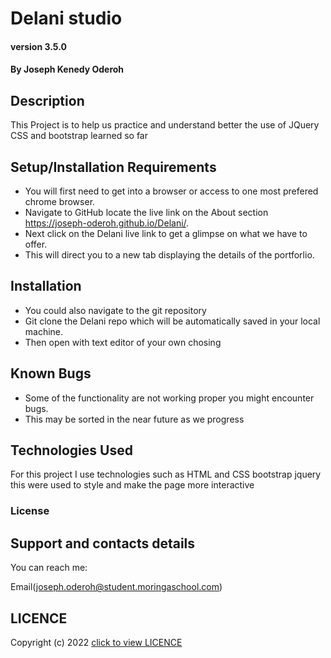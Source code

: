 #   Delani studio

#### version 3.5.0 

#### By Joseph Kenedy Oderoh

## Description
This Project is to help us practice and understand better the use of JQuery CSS and bootstrap learned so far
## Setup/Installation Requirements
* You will first need to get into a browser or access to one most prefered chrome browser. 
* Navigate to GitHub locate the live link  on the About section https://joseph-oderoh.github.io/Delani/.
* Next click on the Delani live link to get a glimpse on what we have to offer.
* This will direct you to a new tab displaying the details of the portforlio.


## Installation
* You could also navigate to the git repository 
* Git clone  the Delani repo which will be automatically saved in your local machine.
* Then open with  text editor of your own chosing 
## Known Bugs
* Some of the functionality are not working proper you might encounter bugs.
* This may be sorted in the near future as we progress 

## Technologies Used
For this project I use technologies such as HTML and CSS bootstrap jquery this were used to style and make the page more interactive

### License
## Support and contacts details
You can reach me:

Email(joseph.oderoh@student.moringaschool.com) 

## LICENCE  
Copyright (c) 2022 [click to view LICENCE](LICENSE)
  